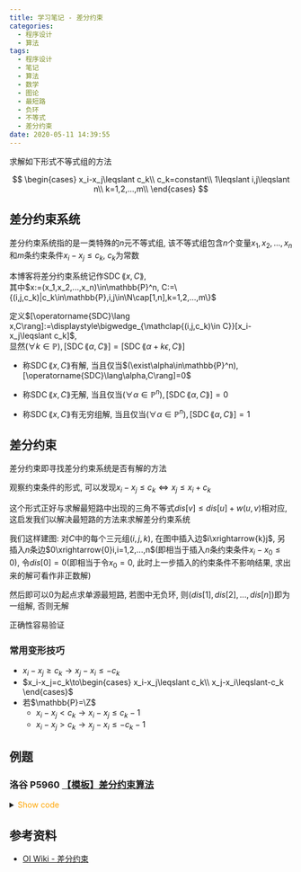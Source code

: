 ```yaml
---
title: 学习笔记 - 差分约束
categories:
  - 程序设计
  - 算法
tags:
  - 程序设计
  - 笔记
  - 算法
  - 数学
  - 图论
  - 最短路
  - 负环
  - 不等式
  - 差分约束
date: 2020-05-11 14:39:55
---
```


求解如下形式不等式组的方法

$$
\begin{cases}
  x_i-x_j\leqslant c_k\\
  c_k=constant\\
  1\leqslant i,j\leqslant n\\
  k=1,2,...,m\\
\end{cases}
$$

<!-- more -->

## 差分约束系统

差分约束系统指的是一类特殊的$n$元不等式组, 该不等式组包含$n$个变量$x_1,x_2,...,x_n$和$m$条约束条件$x_i-x_j\leqslant c_k,~c_k$为常数

本博客将差分约束系统记作$\operatorname{SDC}\lang x,C\rang$,  
其中$x:=(x_1,x_2,...,x_n)\in\mathbb{P}^n, C:=\{(i,j,c_k)|c_k\in\mathbb{P},i,j\in\N\cap[1,n],k=1,2,...,m\}$

定义$[\operatorname{SDC}\lang x,C\rang]:=\displaystyle\bigwedge_{\mathclap{(i,j,c_k)\in C}}[x_i-x_j\leqslant c_k]$,  
显然$(\forall k\in\mathbb{P}),[\operatorname{SDC}\lang\alpha,C\rang]=[\operatorname{SDC}\lang\alpha+k\epsilon,C\rang]$

- 称$\operatorname{SDC}\lang x,C\rang$有解, 当且仅当$(\exist\alpha\in\mathbb{P}^n),[\operatorname{SDC}\lang\alpha,C\rang]=0$

- 称$\operatorname{SDC}\lang x,C\rang$无解, 当且仅当$(\forall\alpha\in\mathbb{P}^n),[\operatorname{SDC}\lang\alpha,C\rang]=0$

- 称$\operatorname{SDC}\lang x,C\rang$有无穷组解, 当且仅当$(\forall\alpha\in\mathbb{P}^n),[\operatorname{SDC}\lang\alpha,C\rang]=1$

## 差分约束

差分约束即寻找差分约束系统是否有解的方法

观察约束条件的形式, 可以发现$x_i-x_j\leqslant c_k\iff x_j\leqslant x_i+c_k$

这个形式正好与求解最短路中出现的三角不等式$dis[v]\leqslant dis[u]+w(u,v)$相对应, 这启发我们以解决最短路的方法来求解差分约束系统

我们这样建图: 对$C$中的每个三元组$(i,j,k)$, 在图中插入边$i\xrightarrow{k}j$, 另插入$n$条边$0\xrightarrow{0}i,i=1,2,...,n$(即相当于插入$n$条约束条件$x_i-x_0\leqslant0$), 令$dis[0]=0$(即相当于令$x_0=0$, 此时上一步插入的约束条件不影响结果, 求出来的解可看作非正数解)

然后即可以$0$为起点求单源最短路, 若图中无负环, 则$(dis[1],dis[2],...,dis[n])$即为一组解, 否则无解

正确性容易验证

### 常用变形技巧

- $x_i-x_j\geqslant c_k\to x_j-x_i\leqslant-c_k$
- $x_i-x_j=c_k\to\begin{cases}
  x_i-x_j\leqslant c_k\\
  x_j-x_i\leqslant-c_k
\end{cases}$
- 若$\mathbb{P}=\Z$
  - $x_i-x_j<c_k\to x_i-x_j\leqslant c_k-1$
  - $x_i-x_j>c_k\to x_j-x_i\leqslant -c_k-1$

## 例题

### 洛谷 P5960 [【模板】差分约束算法](https://www.luogu.com.cn/problem/P5960)

<details>
<summary><font color='orange'>Show code</font></summary>

{% icodeweb cpa_cpp title:Luogu_P5960 Luogu/P5960/0.cpp %}

</details>

## 参考资料

- [OI Wiki - 差分约束](https://oi-wiki.org/graph/diff-constraints/)
